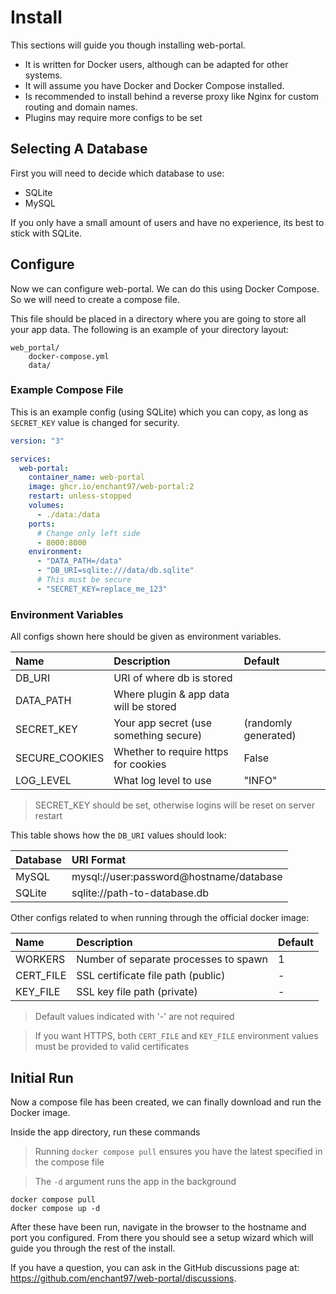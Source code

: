 # Install
This sections will guide you though installing web-portal.

- It is written for Docker users, although can be adapted for other systems.
- It will assume you have Docker and Docker Compose installed.
- Is recommended to install behind a reverse proxy like Nginx for custom routing and domain names.
- Plugins may require more configs to be set

## Selecting A Database
First you will need to decide which database to use:

- SQLite
- MySQL

If you only have a small amount of users and have no experience, its best to stick with SQLite.

## Configure
Now we can configure web-portal. We can do this using Docker Compose. So we will need to create a compose file.

This file should be placed in a directory where you are going to store all your app data. The following is an example of your directory layout:

```
web_portal/
    docker-compose.yml
    data/
```

### Example Compose File
This is an example config (using SQLite) which you can copy, as long as `SECRET_KEY` value is changed for security.

```yaml
version: "3"

services:
  web-portal:
    container_name: web-portal
    image: ghcr.io/enchant97/web-portal:2
    restart: unless-stopped
    volumes:
      - ./data:/data
    ports:
      # Change only left side
      - 8000:8000
    environment:
      - "DATA_PATH=/data"
      - "DB_URI=sqlite:///data/db.sqlite"
      # This must be secure
      - "SECRET_KEY=replace_me_123"
```

### Environment Variables
All configs shown here should be given as environment variables.

| Name           | Description                            | Default              |
| :------------- | :------------------------------------- | :------------------- |
| DB_URI         | URI of where db is stored              |                      |
| DATA_PATH      | Where plugin & app data will be stored |                      |
| SECRET_KEY     | Your app secret (use something secure) | (randomly generated) |
| SECURE_COOKIES | Whether to require https for cookies   | False                |
| LOG_LEVEL      | What log level to use                  | "INFO"               |

> SECRET_KEY should be set, otherwise logins will be reset on server restart

This table shows how the `DB_URI` values should look:

| Database | URI Format                              |
| :------- | :-------------------------------------- |
| MySQL    | mysql://user:password@hostname/database |
| SQLite   | sqlite://path-to-database.db            |

Other configs related to when running through the official docker image:

| Name      | Description                           | Default |
| :-------- | :------------------------------------ | :------ |
| WORKERS   | Number of separate processes to spawn | 1       |
| CERT_FILE | SSL certificate file path (public)    | -       |
| KEY_FILE  | SSL key file path (private)           | -       |

> Default values indicated with '-' are not required

> If you want HTTPS, both `CERT_FILE` and `KEY_FILE` environment values must be provided to valid certificates

## Initial Run
Now a compose file has been created, we can finally download and run the Docker image.

Inside the app directory, run these commands

> Running `docker compose pull` ensures you have the latest specified in the compose file

> The `-d` argument runs the app in the background

```
docker compose pull
docker compose up -d
```

After these have been run, navigate in the browser to the hostname and port you configured. From there you should see a setup wizard which will guide you through the rest of the install.

If you have a question, you can ask in the GitHub discussions page at: <https://github.com/enchant97/web-portal/discussions>.
